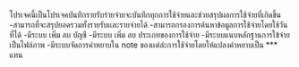 โปรเจคนี้เป็นโปรเจคบันทึกรายรับร่ายจ่ายจะบันทึกทุกการใช้จ่ายและช่วยสรุปผลการใช้จ่ายที่เกิดขึ้น
-สามารถที่จะสรุปยอดรวมทั้งรายรับเเละรายจ่ายได้
-สามารถกรองการค้นหาข้อมูลการใช้จ่ายโดยใช้วันที่ได้
-มีระบบ เพิ่ม ลบ บัญชี
-มีระบบ เพิ่ม ลบ ประเภทของการใช้จ่าย
-มีระบบแนบหลักฐานการใข้จ่ายเป็นไฟล์ภาพ
-มีระบบจัดการคําหยาบใน note ของเเต่ล่ะการใช้จ่ายโดยให้แปลงคําหยาบเป็น *** แทน